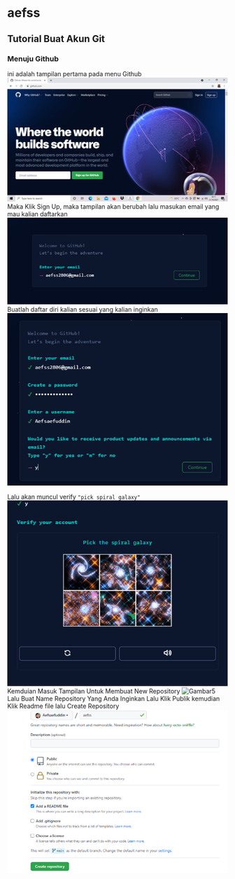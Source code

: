 # aefss
## Tutorial Buat Akun Git

### Menuju Github
ini adalah tampilan pertama pada menu Github
![Gambar1](screenshot/ss1.png)
Maka Klik Sign Up, maka tampilan akan berubah lalu masukan email yang mau kalian daftarkan
![Gambar2](screenshot/ss2.png)
Buatlah daftar diri kalian sesuai yang kalian inginkan
![Gambar3](screenshot/ss3.png)

Lalu akan muncul verify `"pick spiral galaxy"`
![Gambar4](screenshot/ss4.png)
Kemduian Masuk Tampilan Untuk Membuat New Repository
![Gambar5](screenshot/ss.5.png)
Lalu Buat Name Repository Yang Anda Inginkan Lalu Klik Publik kemudian Klik Readme file lalu Create Repository
![Gambar6](screenshot/ss6.png)